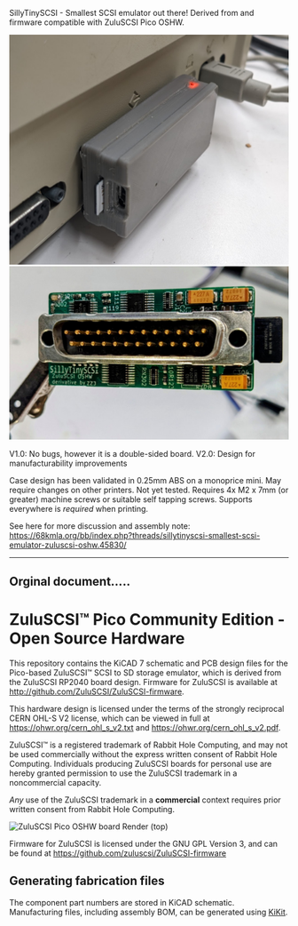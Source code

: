 SillyTinySCSI - Smallest SCSI emulator out there!
Derived from and firmware compatible with ZuluSCSI Pico OSHW.

<img width="600px" src="images/1699335723821.jpeg" />
<img width="600px" src="images/1699230611893.jpeg" />

V1.0: No bugs, however it is a double-sided board.
V2.0: Design for manufacturability improvements

Case design has been validated in 0.25mm ABS on a monoprice mini. May require changes on other printers. Not yet tested.
Requires 4x M2 x 7mm (or greater) machine screws or suitable self tapping screws.
Supports everywhere is *required* when printing.

See here for more discussion and assembly note: https://68kmla.org/bb/index.php?threads/sillytinyscsi-smallest-scsi-emulator-zuluscsi-oshw.45830/

---------------------------
Orginal document.....
---------------------------

ZuluSCSI™ Pico Community Edition - Open Source Hardware
========================

This repository contains the KiCAD 7 schematic and PCB design files for the Pico-based ZuluSCSI™ SCSI to SD storage emulator, which is derived from the ZuluSCSI RP2040 board design. Firmware for ZuluSCSI is available at http://github.com/ZuluSCSI/ZuluSCSI-firmware.

This hardware design is licensed under the terms of the strongly reciprocal CERN OHL-S V2 license, which can be viewed in full at https://ohwr.org/cern_ohl_s_v2.txt and https://ohwr.org/cern_ohl_s_v2.pdf. 

ZuluSCSI™ is a registered trademark of Rabbit Hole Computing, and may not be used commercially without the express written consent of Rabbit Hole Computing. Individuals producing ZuluSCSI boards for personal use are hereby granted permission to use the ZuluSCSI trademark in a noncommercial capacity.

_Any_ use of the ZuluSCSI trademark in a **commercial** context requires prior written consent from Rabbit Hole Computing.

<img alt="ZuluSCSI Pico OSHW board Render (top)" width="600px" src="images/ZuluSCSI-Pico-OSHW-Rev2023c-render-top.png" />

Firmware for ZuluSCSI is licensed under the GNU GPL Version 3, and can be found at https://github.com/zuluscsi/ZuluSCSI-firmware

Generating fabrication files
----------------------------

The component part numbers are stored in KiCAD schematic.
Manufacturing files, including assembly BOM, can be generated using [KiKit](https://github.com/yaqwsx/KiKit).
